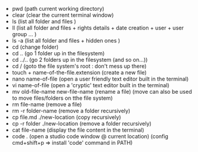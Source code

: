 - pwd                                (path current working directory)
- clear                              (clear the current terminal window)
- ls                                 (list all folder and files )
- ll                                 (list all folder and files + rights details + date creation + user + user group ... )
- ls -a                              (list all folder and files + hidden ones )
- cd                                 (change folder)
- cd ..                              (go 1 folder up in the filesystem)
- cd ../..                           (go 2 folders up in the filesystem (and so on...))
- cd /                               (goto the  file system's root : don't mess up there)
- touch + name-of-the-file.extension (create a new file)
- nano name-of-file                  (open a user friendly text editor built in the terminal)
- vi name-of-file                    (open a 'cryptic' text editor built in the terminal)
- mv old-file-name new-file-name     (rename a file) (move can also be used to move files/folders on tthe file system)
- rm file-name                       (remove a file)
- rm -r folder-name                  (remove a folder recursively)
- cp file.md ./new-location          (copy recursively)
- cp -r folder ./new-location        (remove a folder recursively)
- cat file-name                      (display the file content in the terminal)
- code .                             (open a studio code window @ current location) (config cmd+shift+p => install 'code' command in PATH)